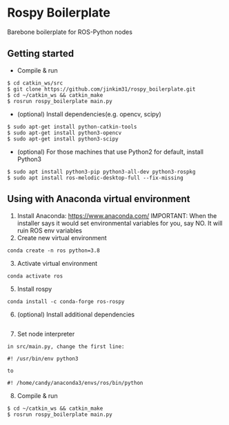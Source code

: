 # Rospy Boilerplate
Barebone boilerplate for ROS-Python nodes

## Getting started

- Compile & run
```
$ cd catkin_ws/src
$ git clone https://github.com/jinkim31/rospy_boilerplate.git
$ cd ~/catkin_ws && catkin_make
$ rosrun rospy_boilerplate main.py
```

- (optional) Install dependencies(e.g. opencv, scipy)
```
$ sudo apt-get install python-catkin-tools
$ sudo apt-get install python3-opencv
$ sudo apt-get install python3-scipy
```

- (optional) For those machines that use Python2 for default, install Python3 
```
$ sudo apt install python3-pip python3-all-dev python3-rospkg
$ sudo apt install ros-melodic-desktop-full --fix-missing
```

## Using with Anaconda virtual environment

1. Install Anaconda: https://www.anaconda.com/
IMPORTANT: When the installer says it would set environmental variables for you, say NO. It will ruin ROS env variables
2. Create new virtual environment
```
conda create -n ros python=3.8
```

3. Activate virtual environment
```
conda activate ros
```

5. Install rospy
```
conda install -c conda-forge ros-rospy
```

6. (optional) Install additional dependencies
```

```

7. Set node interpreter
```
in src/main.py, change the first line:

#! /usr/bin/env python3

to

#! /home/candy/anaconda3/envs/ros/bin/python
```

8. Compile & run
```
$ cd ~/catkin_ws && catkin_make
$ rosrun rospy_boilerplate main.py
```

